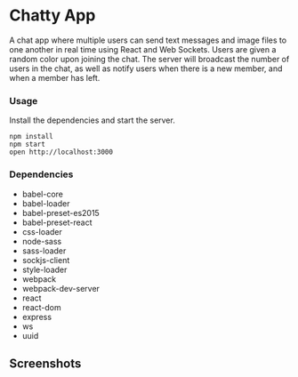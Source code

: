 Chatty App
=====================

A chat app where multiple users can send text messages and image files to one another in real time using React and Web Sockets.
Users are given a random color upon joining the chat. The server will broadcast the number of users in the chat, as well as notify users when there is a new member, and when a member has left.

### Usage

Install the dependencies and start the server.

```
npm install
npm start
open http://localhost:3000
```

### Dependencies

* babel-core
* babel-loader
* babel-preset-es2015
* babel-preset-react
* css-loader
* node-sass
* sass-loader
* sockjs-client
* style-loader
* webpack
* webpack-dev-server
* react
* react-dom
* express
* ws
* uuid

## Screenshots

